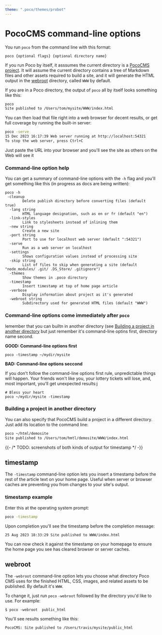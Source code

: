 ```yaml
---
theme: ".poco/themes/probot"
---
```

# PocoCMS command-line options

You run `poco` from the command line with this format:

```
poco {optional flags} {optional directory name}

```

If you run Poco by itself, it asssumes the current
directory is a [PocoCMS project](glossary.html#project).
It will assume the current directory contains a
tree of Markdown files and other assets required to build a site,
and it will generate the HTML output in the [webroot](glossary.html#webroot)
directory, called `WWW` by default.

If you are in a Poco directory, the output of `poco` all by itself
looks something like this:

```bash
poco
Site published to /Users/tom/mysite/WWW/index.html
```
You can then load that file right into a web browser for
decent results, or get full coverage by running the built-in server:

```bash
poco -serve
15 Dec 2023 16:17:39 Web server running at http://localhost:54321
To stop the web server, press Ctrl+C
```

Just paste the URL into your browser and you'll see the site as 
others on the Web will see it

### Command-line option help

You can get a summary of command-line options with the `-h` flag
and you'll get something like this (in progress as docs are being
written):

```
poco -h
 -cleanup
    	Delete publish directory before converting files (default true)
  -lang string
    	HTML language designation, such as en or fr (default "en")
  -link-styles
    	Link to stylesheets instead of inlining them
  -new string
    	Create a new site
  -port string
    	Port to use for localhost web server (default ":54321")
  -serve
    	Run as a web server on localhost
  -settings
    	Shows configuration values instead of processing site
  -skip string
    	List of files to skip when generating a site (default "node_modules/ .git/ .DS_Store/ .gitignore")
  -themes
    	Show themes in .poco directory
  -timestamp
    	Insert timestamp at top of home page article
  -verbose
    	Display information about project as it's generated
  -webroot string
    	Subdirectory used for generated HTML files (default "WWW")
```

### Command-line options come immediately after `poco`

lemember that you can builtn in another directory
(see [Building a project in another directory](building-a-project-in-another-directory.html) but just remember it's command-line optins first, directory
name second.

**GOOD: Command-line options first**

```
poco -timestamp ~/mydir/mysite
```

**BAD: Command-line options seccond**

If you don't follow the command-line options first rule, unpredictable
things will happen. Your friends won't like you, your lottery tickets
will lose, and, most important, you'll get unexpected results:j

```
# Bless your heart
poco ~/mydir/mysite -timestamp 
```

### Building a project in another directory

You can also specify that PocoCMS build a project 
in a different directory. Just add its location to the
command line:

```bash
poco ~/html/demosite
Site published to /Users/tom/hmtl/demosite/WWW/index.html

```

{{- /* TODO: screenshots of both kinds of output for timestamp */ -}}

## timestamp

The `-timestamp` command-line option lets you insert
a timestamp before the rest of the article text on your
home page. Useful when server or browser caches are
preventing you from changes to your site's output.

### timestamp example

Enter this at the operating system prompt:

```bash
poco -timestamp
```

Upon completion you'll see the timestamp before the completion message:

```
25 Aug 2023 18:33:29 Site published to WWW/index.html
```

You can now check it against the timestamp on your homepage
to ensure the home page you see has cleared browser or server caches.


## webroot

The `-webroot` command-line option lets you choose what directory
Poco CMS uses for the finished HTML, CSS, images, and related assets
to be published. By default it's `WWW`. 

To change it, just run `poco` `-webroot` followed by the
directory you'd like to use. For example:

```
$ poco -webroot  public_html

```


You'll see results something like this:

```
PocoCMS: Site published to /Users/travis/mysite/public_html
```
